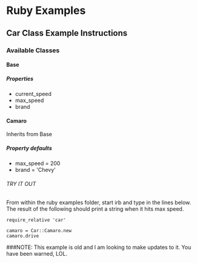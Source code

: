 # Ruby Examples

## Car Class Example Instructions
### Available Classes
#### Base
##### Properties
* current_speed
* max_speed
* brand
#### Camaro
Inherits from Base
##### Property defaults
* max_speed = 200
* brand = 'Chevy'

###### TRY IT OUT
From within the ruby examples folder, start irb and type in the lines below.
The result of the following should print a string when it hits max speed.

```
require_relative 'car'

camaro = Car::Camaro.new
camaro.drive
```

###NOTE: This example is old and I am looking to make updates to it. You have been warned, LOL.
